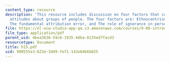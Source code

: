 ```yaml
---
content_type: resource
description: 'This resource includes discussion on four factors that contribute biased
  attitudes about groups of people. The four factors are: Ethnocentrism, Stereotyping
  The fundamental attribution error, and The role of ignorance in person perception.'
file: https://ol-ocw-studio-app-qa.s3.amazonaws.com/courses/9-00-introduction-to-psychology-fall-2004/900555e3623e3dd9fef1142e84b6b025_h15.pdf
file_type: application/pdf
parent_uid: 4bea3636-59c8-1935-4dba-8135ed7facd3
resourcetype: Document
title: h15.pdf
uid: 900555e3-623e-3dd9-fef1-142e84b6b025
---
```

